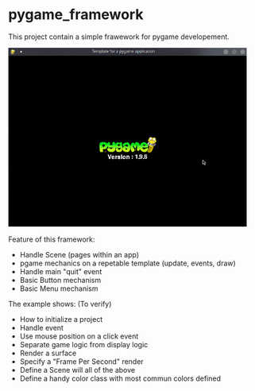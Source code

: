 # pygame_framework
This project contain a simple frawework for pygame developement.

![application_template_screenshot](pygame_template.png)

Feature of this framework:
 - Handle Scene (pages within an app)
 - pgame mechanics on a repetable template (update, events, draw)
 - Handle main "quit" event
 - Basic Button mechanism
 - Basic Menu mechanism 

The example shows: (To verify)
 - How to initialize a project
 - Handle event
 - Use mouse position on a click event
 - Separate game logic from display logic
 - Render a surface
 - Specify a "Frame Per Second" render
 - Define a Scene will all of the above
 - Define a handy color class with most commun colors defined
